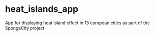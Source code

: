 # heat_islands_app
App for displaying heat island effect in 13 european cities as part of the SpongeCity project